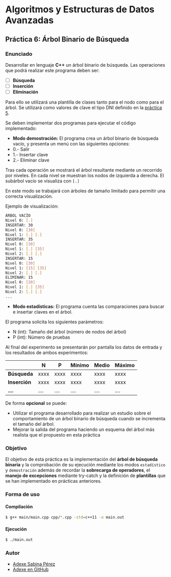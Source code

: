 # Algoritmos y Estructuras de Datos Avanzadas

## Práctica 6: Árbol Binario de Búsqueda

### Enunciado
Desarrollar en lenguaje **C++** un árbol binario de búsqueda. Las operaciones que podrá realizar este programa deben ser:

* [ ] **Búsqueda**
* [ ] **Inserción**
* [ ] **Eliminación**

Para ello se utilizará una plantilla de clases tanto para el nodo como para el árbol. Se utilizará como valores de clave el tipo DNI definido en la [práctica 5](https://github.com/alu0100769609/aedaP5).

Se deben implementar dos programas para ejecutar el código implementado:

* **Modo demostración:** El programa crea un árbol binario de búsqueda vacío, y presenta un menú con las siguientes opciones:
 * 0.- Salir
 * 1.- Insertar clave
 * 2.- Eliminar clave

 Tras cada operación se mostrará el árbol resultante mediante un recorrido por niveles. En cada nivel se muestran los nodos de izquierda a derecha. El subárbol vacío se visualiza con `[.]`

 En este modo se trabajará con árboles de tamaño limitado para permitir una correcta visualización.

 Ejemplo de visualización:
 ```bash
 ÁRBOL VACÍO
 Nivel 0: [.]
 INSERTAR: 30
 Nivel 0: [30]
 Nivel 1: [.] [.]
 INSERTAR: 35
 Nivel 0: [30]
 Nivel 1: [.] [35]
 Nivel 2: [.] [.]
 INSERTAR: 15
 Nivel 0: [30]
 Nivel 1: [15] [35]
 Nivel 2: [.] [.]
 ELIMINAR: 15
 Nivel 0: [30]
 Nivel 1: [.] [35]
 Nivel 2: [.] [.]
 ...
 ```

* **Modo estadísticas:** El programa cuenta las comparaciones para buscar e insertar claves en el árbol.

 El programa solicita los siguientes parámetros:
 * N (int): Tamaño del árbol (número de nodos del árbol)
 * P (int): Número de pruebas

 Al final del experimento se presentarán por pantalla los datos de entrada y los resultados de ambos experimentos:

|             |    N     |    P     | Mínimo   |  Medio   |  Máximo  |
|-------------|----------|----------|----------|----------|----------|
|**Búsqueda** |   xxxx   |   xxxx   |   xxxx   |   xxxx   |   xxxx   |
|**Inserción**|   xxxx   |   xxxx   |   xxxx   |   xxxx   |   xxxx   |
|  **....**   |   ....   |   ....   |   ....   |   ....   |   ....   |

De forma **opcional** se puede:
* Utilizar el programa desarrollado para realizar un estudio sobre el comportamiento de un árbol binario de búsqueda cuando se incrementa el tamaño del árbol.
* Mejorar la salida del programa haciendo un esquema del árbol más realista que el propuesto en esta práctica

### Objetivo
El objetivo de esta práctica es la implementación del **árbol de búsqueda binaria** y la comprobación de su ejecución mediante los modos `estadístico` y `demostración` además de recordar la **sobrecarga de operadores**, el **manejo de excepciones** mediante try-catch y la definición de **plantillas** que se han implementado en prácticas anteriores.

### Forma de uso

#### Compilación

```bash
$ g++ main/main.cpp cpp/*.cpp -std=c++11 -o main.out
```

#### Ejecución

```bash
$ ./main.out
```

### Autor

* [Adexe Sabina Pérez](http://alu0100769609.github.io)
* [Adexe en GitHub](http://github.com/alu0100769609)
